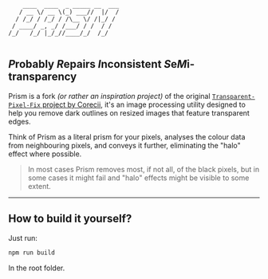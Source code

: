 ```
    ____  ____  _ _____ __  ___
   / __ \/ __ \(_) ___//  |/  /
  / /_/ / /_/ / /\__ \/ /|_/ / 
 / ____/ _, _/ /___/ / /  / /  
/_/   /_/ |_/_//____/_/  /_/   
                               
```

## *P*robably *R*epairs *I*nconsistent *S*e*M*i-transparency

Prism is a fork *(or rather an inspiration project)* of the original [`Transparent-Pixel-Fix` project by Corecii](https://github.com/Corecii/Transparent-Pixel-Fix), it's an image processing utility designed to help you remove dark outlines on resized images that feature transparent edges.


Think of Prism as a literal prism for your pixels, analyses the colour data from neighbouring pixels, and conveys it further, eliminating the "halo" effect where possible.
> In most cases Prism removes most, if not all, of the black pixels, but in some cases it might fail and "halo" effects might be visible to some extent.

---

## How to build it yourself?

Just run:
```bash
npm run build
```
In the root folder.
